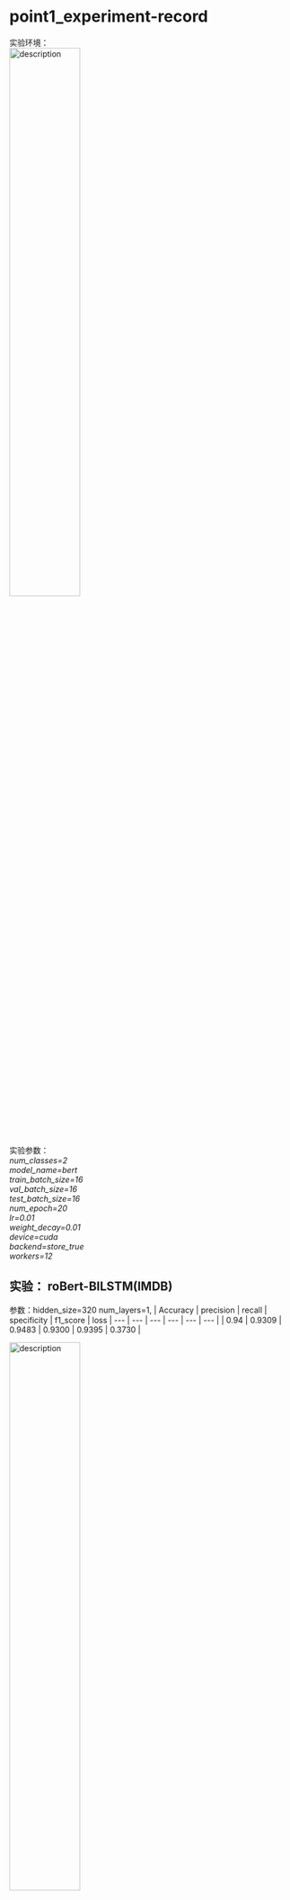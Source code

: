 # point1_experiment-record
实验环境：   
<img src="https://github.com/user-attachments/assets/250aa7ac-43d4-4d68-b921-e60b45a5c223" alt="description" style="width: 50%; height: auto;">  
实验参数：  
  *num_classes=2*  
  *model_name=bert*  
  *train_batch_size=16*  
  *val_batch_size=16*  
  *test_batch_size=16*  
  *num_epoch=20*  
  *lr=0.01*  
  *weight_decay=0.01*  
  *device=cuda*  
  *backend=store_true*  
  *workers=12*  
 
## 实验： roBert-BILSTM(IMDB)
参数：hidden_size=320 num_layers=1,
| Accuracy | precision |  recall | specificity |  f1_score | loss
| --- | --- | --- | --- | --- | --- | 
| 0.94 | 0.9309 |  0.9483 | 0.9300 | 0.9395 | 0.3730 |

<img src="https://github.com/user-attachments/assets/c6f5cf9a-949b-40e6-bf6d-469a9f6bad08" alt="description" style="width: 50%; height: auto;">

## 实验： roBert-bilstm_textcnn_modiAttention(IMDB)
参数：hidden_size=512 num_layers=1  
<img src="https://github.com/user-attachments/assets/46b71378-9742-4a1f-928a-f8c9e140f9ed" alt="description" style="width: 50%; height: auto;">  
| Accuracy | precision |  recall | specificity |  f1_score | loss
| --- | --- | --- | --- | --- | --- | 
| 0.94 | 0.9330 | 0.9501 | 0.9322 | 0.9415 | 0.3705 | 0.3696

<img src="https://github.com/user-attachments/assets/c6f5cf9a-949b-40e6-bf6d-469a9f6bad08" alt="description" style="width: 50%; height: auto;">

